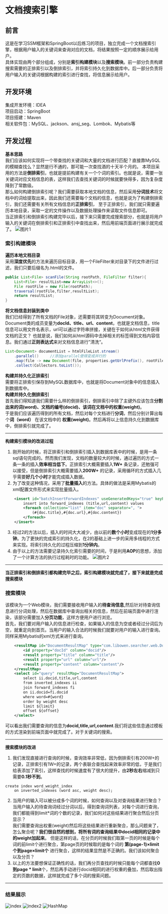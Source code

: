 # 文档搜索引擎
## 前言
这是在学习SSM框架和SpringBoot以后练习的项目，独立完成一个文档搜索引擎，根据用户输入的关键词来查询对应的文档，将结果按照一定的顺序展示给用户。  
具体实现由两个部分组成，分别是**索引构建模块**以及**搜索模块**。前一部分负责构建搜索需要的正排索引以及倒排索引，并将索引持久化到数据库中。后一部分负责将用户输入的关键词根据构建的索引进行查找，将信息展示给用户。
## 开发环境
集成开发环境：IDEA  
项目启动：SpringBoot  
项目搭建：Maven  
相关软件包：MySQL、jackson、ansj_seg、Lombok、Mybatis等
## 开发过程
**基本思路**  
我们应该如何实现将一个带查找的关键词和大量的文档进行匹配？直接靠MySQL的模糊查找么？显然是行不通的，那可能一次查找酒的十天半个月的。
本项目采用的方法是**倒排索引**，也就是提前构建有关一个个词的索引。也就是说，需要一张关键词对应文档信息的表，这样我们去查找关键词的时候就要快得多，因为复杂度降到了常数级。  
那么如何构建倒排索引呢？我们需要获取本地文档的信息，然后采用**分词技术**将文档中的词给提取出来，因此我们还需要每个文档的信息，也就是说为了构建倒排索引，我们还需要有关所有文档信息的**正排索引**，
至于正排索引，我们就只需要遍历本地目录，采取一定的文件操作以及数据处理操作来读取文件信息即可。  
当正排索引和倒排索引构建完毕以后，接下来只需要完成搜索部分，也就是将用户输入的关键词在倒排索引和正排索引中查找出来，然后用前端页面进行展示就完成了。
![图片1](https://github.com/Leon-S-Kennedy/MySearcher/blob/main/img/flow.jpg)
### 索引构建模块
**遍历本地文档目录**  
采用**深度优先**的方法来遍历目标目录，用一个FileFilter来对目录下的文件进行过滤，我们只要后缀名为.html的文件。
```java
public List<File> scanFile(String rootPath, FileFilter filter){
    List<File> resultList=new ArrayList<>();
    File rootFile = new File(rootPath);
    traversal(rootFile,filter,resultList);
    return resultList;
}
```
**将文档信息封装到类中**  
我们已经得到了所有文档的File对象，还需要将其转变为Document对象。Document类的成员变量为**docId、title、url、content**，也就是文档信息，title信息可以用文件名表示，url可以通过字符串拼接，关键在于如何从html文件获得文档的正文？
也就是说，我们如何从html源码中去掉相关的标签得到文档内容信息。我们通过**正则表达式**来对文档信息进行”清洗“。  
```java
List<Document> documentList = htmlFileList.stream()
    .parallel()     //添加parallel使得变成并行的
    .map(file -> new Document(file, properties.getUrlPrefix(), rootFile))
    .collect(Collectors.toList());
```
**构建并持久化正排索引**  
需要将正排索引保存到MySQL数据库中，也就是将Document对象中的信息插入到数据库中。  
**构建并持久化倒排索引**  
首先我们得知道我们需要什么样的倒排索引，倒排索引中除了主键外应该包含**分割出来的词(word)、文档的编号(docid)、该词在文档中的权重(weight)**。  
于是我们应该遍历得到的所有文档，然后对每个文档进行**分词**，然后分别计算出每个**词（word）** 在该文档中的 **权重(weight)**。然后再将以上信息持久化到数据库中，倒排索引就完成了。  
___
**构建索引模块的改进过程**  
1. 刚开始的时候，将正排索引和倒排索引插入到数据库表中的时候，是用一条sql语句完成的。然而我们发现，文档的数量较大的时候，通过遍历的方式一条一条的插入**效率相当低下**。正排索引大概需要插入**1W+** 条记录，还勉强可以接受，但是倒排索引大概需要插入**200W+** 的记录，采用循环的方式插入几乎需要**好几个小时**才能完成插入数据。  
2. 为了改变这种情况，采用了**批量插入**的方法。具体的做法是采用Mybatis的xml配置文件形式来实现批量插入。
```xml
    <insert id="batchInsertForwardIndexes" useGeneratedKeys="true" keyProperty="docId" keyColumn="docid">
        insert into forward_indexes (title,url,content) values
        <foreach collection="list" item="doc" separator=", ">
            (#{doc.title},#{doc.url},#{doc.content})
        </foreach>
    </insert>
```
3. 经过2的方法以后，插入的时间大大减少，由以前的**数个小时**变成现在的**1分多钟**。为了更快的完成索引的持久化，在2的基础上进一步的采用多线程的方式来实现。将索引持久化的过程压缩到**1分钟内**。
4. 由于以上的方法需要记录持久化索引需要的时间，于是利用**AOP**的思想，添加了一个计算方法的执行过程耗时的功能。
![图片2](https://github.com/Leon-S-Kennedy/MySearcher/blob/main/img/time.jpg)
___
**当正排索引和倒排索引都构建完毕之后，索引构建模块就完成了，接下来就是完成搜索模块**  
### 搜索模块
该模块为一个Web模块，我们需要接收用户输入的**待查询信息**,然后针对待查询信息进行分词处理，然后在数据库中查询出相关的信息，然后在前端页面中进行渲染，该部分需要加入**分页功能**，这样方便用户进行浏览。  
首先，我们要对用户输入的信息进行检查，如果输入的信息为空或者经过分词后为空，就重定向到首页。当用户的输入合法的时候我们就要对用户的输入进行查询。
同样采用Mybatis的xml方式来进行查询。
```xml
    <resultMap id="DocumentResultMap" type="com.libowen.searcher.web.Document">
        <id property="docId" column="docid"/>
        <result property="title" column="title"/>
        <result property="url" column="url"/>
        <result property="content" column="content"/>
    </resultMap>
    <select id="query" resultMap="DocumentResultMap">
        select ii.docid,title,url,content
        from inverted_indexes ii
        join forward_indexes fi
        on ii.docid=fi.docid
        where word=#{word}
        order by weight desc
        limit ${limit}
        offset ${offset}
    </select>
```
可以看出我们需要查询的信息为**docid,title,url,content**.我们将这些信息通过模板的方式渲染到前端页面中就完成了。对于关键词的搜索。
___
**搜索模块的改进**
1. 我们发现直接进行查询的时候，查询效率非常低，因为倒排索引有200W+的记录，正排索引有1W+的记录，两个表联合查找起来效率非常的低，于是我们给表添加了索引，这样查找的时候速度有了很大的提升，由**2秒左右**缩减到只需要**0.1秒不到**。
```mysql
create index word_weight_index
    on inverted_indexes (word asc, weight desc);
```
2. 当用户的输入可以被分成多个词的时候，如何查询以及对查询结果进行聚合？当用户输入的待查询词经过分词以后，得到查询词列表，对每个词进行查询，我们都能得到limit*词的个数的记录，我们如何对这些结果进行聚合然后分页显示？  
我们需要查询出权重(weight)然后将这些结果进行重新聚合，那么问题来了，怎么聚合呢？**我们很自然的想到，将所有词的查询结果中docid相同的记录中的weight加起来**。
但是这样的话，在分页的时候我们取第一页的时候是每个词的前limit个进行聚合，第page页的时候取的是每个词的 **第(page-1)×limit个到page×limit个** 进行聚合，这样的结果显然是不正确的。我们该如何聚合以及分页？
3. 以上的方法要想保证正确性的话，我们再分页查找的时候只能每个词都查找**0到page * limit**个，然后再手动进行docid相同的进行权重的叠加，然后取出指定的页数的数据，这样就完成了多个词的搜索问题。
___
### 结果展示
![index](https://github.com/Leon-S-Kennedy/MySearcher/blob/main/img/index.jpg)
![index2](https://github.com/Leon-S-Kennedy/MySearcher/blob/main/img/index2.jpg)
![HashMap](https://github.com/Leon-S-Kennedy/MySearcher/blob/main/img/HashMap.jpg)
